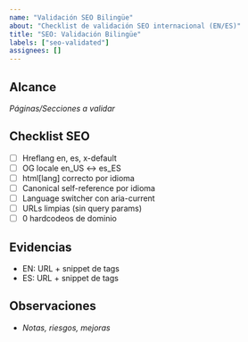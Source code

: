 ```yaml
---
name: "Validación SEO Bilingüe"
about: "Checklist de validación SEO internacional (EN/ES)"
title: "SEO: Validación Bilingüe"
labels: ["seo-validated"]
assignees: []
---
```


## Alcance
_Páginas/Secciones a validar_

## Checklist SEO
- [ ] Hreflang en, es, x-default
- [ ] OG locale en_US ↔ es_ES
- [ ] html[lang] correcto por idioma
- [ ] Canonical self-reference por idioma
- [ ] Language switcher con aria-current
- [ ] URLs limpias (sin query params)
- [ ] 0 hardcodeos de dominio

## Evidencias
- EN: URL + snippet de tags
- ES: URL + snippet de tags

## Observaciones
- _Notas, riesgos, mejoras_
